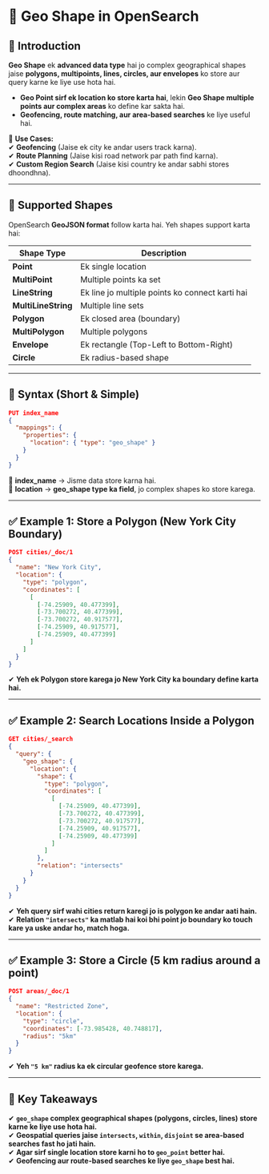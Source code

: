 # **📌 Geo Shape in OpenSearch**  

## **📌 Introduction**  
**Geo Shape** ek **advanced data type** hai jo complex geographical shapes jaise **polygons, multipoints, lines, circles, aur envelopes** ko store aur query karne ke liye use hota hai.  
- **Geo Point sirf ek location ko store karta hai**, lekin **Geo Shape multiple points aur complex areas** ko define kar sakta hai.  
- **Geofencing, route matching, aur area-based searches** ke liye useful hai.  

📌 **Use Cases:**  
✔ **Geofencing** (Jaise ek city ke andar users track karna).  
✔ **Route Planning** (Jaise kisi road network par path find karna).  
✔ **Custom Region Search** (Jaise kisi country ke andar sabhi stores dhoondhna).  

---

## **📌 Supported Shapes**  
OpenSearch **GeoJSON format** follow karta hai. Yeh shapes support karta hai:  

| **Shape Type**  | **Description** |
|-----------------|---------------|
| **Point**       | Ek single location |
| **MultiPoint**  | Multiple points ka set |
| **LineString**  | Ek line jo multiple points ko connect karti hai |
| **MultiLineString** | Multiple line sets |
| **Polygon**     | Ek closed area (boundary) |
| **MultiPolygon** | Multiple polygons |
| **Envelope**    | Ek rectangle (Top-Left to Bottom-Right) |
| **Circle**      | Ek radius-based shape |

---

## **📌 Syntax (Short & Simple)**  
```json
PUT index_name
{
  "mappings": {
    "properties": {
      "location": { "type": "geo_shape" }
    }
  }
}
```
🔹 **index_name** → Jisme data store karna hai.  
🔹 **location** → **geo_shape type ka field**, jo complex shapes ko store karega.  

---

## **✅ Example 1: Store a Polygon (New York City Boundary)**  
```json
POST cities/_doc/1
{
  "name": "New York City",
  "location": {
    "type": "polygon",
    "coordinates": [
      [
        [-74.25909, 40.477399], 
        [-73.700272, 40.477399], 
        [-73.700272, 40.917577], 
        [-74.25909, 40.917577], 
        [-74.25909, 40.477399]
      ]
    ]
  }
}
```
✔ **Yeh ek Polygon store karega jo New York City ka boundary define karta hai.**  

---

## **✅ Example 2: Search Locations Inside a Polygon**  
```json
GET cities/_search
{
  "query": {
    "geo_shape": {
      "location": {
        "shape": {
          "type": "polygon",
          "coordinates": [
            [
              [-74.25909, 40.477399], 
              [-73.700272, 40.477399], 
              [-73.700272, 40.917577], 
              [-74.25909, 40.917577], 
              [-74.25909, 40.477399]
            ]
          ]
        },
        "relation": "intersects"
      }
    }
  }
}
```
✔ **Yeh query sirf wahi cities return karegi jo is polygon ke andar aati hain.**  
✔ **Relation `"intersects"` ka matlab hai koi bhi point jo boundary ko touch kare ya uske andar ho, match hoga.**  

---

## **✅ Example 3: Store a Circle (5 km radius around a point)**  
```json
POST areas/_doc/1
{
  "name": "Restricted Zone",
  "location": {
    "type": "circle",
    "coordinates": [-73.985428, 40.748817],
    "radius": "5km"
  }
}
```
✔ **Yeh `"5 km"` radius ka ek circular geofence store karega.**  

---

## **📌 Key Takeaways**  
✔ **`geo_shape` complex geographical shapes (polygons, circles, lines) store karne ke liye use hota hai.**  
✔ **Geospatial queries jaise `intersects`, `within`, `disjoint` se area-based searches fast ho jati hain.**  
✔ **Agar sirf single location store karni ho to `geo_point` better hai.**  
✔ **Geofencing aur route-based searches ke liye `geo_shape` best hai.**  

